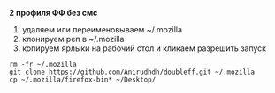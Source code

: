 **2 профиля ФФ без смс**

1. удаляем или переименовываем ~/.mozilla
2. клонируем реп в ~/.mozilla
3. копируем ярлыки на рабочий стол и кликаем разрешить запуск

```
rm -fr ~/.mozilla
git clone https://github.com/Anirudhdh/doubleff.git ~/.mozilla
cp ~/.mozilla/firefox-bin* ~/Desktop/
```
